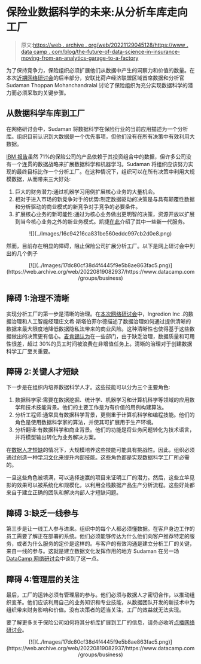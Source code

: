 # 保险业数据科学的未来:从分析车库走向工厂

> 原文:[https://web . archive . org/web/20221129045128/https://www . data camp . com/blog/the-future-of-data-science-in-insurance-moving-from-an-analytics-garage-to-a-factory](https://web.archive.org/web/20221129045128/https://www.datacamp.com/blog/the-future-of-data-science-in-insurance-moving-from-an-analytics-garage-to-a-factory)

为了保持竞争力，保险组织必须扩展他们从数据中产生的洞察力和价值的数量。在本次[近期网络研讨会](https://web.archive.org/web/20220819082937/https://www.datacamp.com/resources/webinars/future-of-data-science-in-insurance-1)的后半部分，安联比荷卢经济联盟区域首席数据和分析官 Sudaman Thoppan Mohanchandralal 讨论了保险组织为充分实现数据科学的潜力而必须采取的关键步骤。

## 从数据科学车库到工厂

在网络研讨会中，Sudaman 将数据科学在保险行业的当前应用描述为一个分析库。组织目前认识到大数据是一个优先事项，但他们没有在所有决策中有效利用大数据。

[IBM 报告](https://web.archive.org/web/20220819082937/https://www.ibm.com/thought-leadership/institute-business-value/report/insurance-data-personalization)虽然 71%的保险公司的产品依赖于其投资组合中的数据，但许多公司没有一个连贯的数据战略来扩展数据科学和机器学习。Sudaman 将组织应该努力实现的最终目标比作一个分析工厂。在这种情况下，组织可以在所有决策中利用大规模数据，从而带来三大好处:

1.  巨大的财务潜力:通过机器学习用例扩展核心业务的大量机会。
2.  相对于进入市场的新竞争对手的优势:制定数据驱动的决策是与具有颠覆性数据和分析驱动的商业模式的新竞争对手竞争的必要条件。
3.  扩展核心业务的新可能性:通过为核心业务做出更明智的决策，资源开放以扩展到当今核心业务之外的新业务模式。凯捷[在此](https://web.archive.org/web/20220819082937/https://worldinsurancereport.com/wp-content/uploads/sites/6/2020/05/World-Insurance-Report-2020.pdf)介绍了其中一些新一代服务。

<center>![](../Images/16c94216ca831be560eddc997cb2d0e8.png)</center>

然而，目前存在明显的障碍，阻止保险公司扩展分析工厂。以下是网上研讨会中列出的几个例子

<center>[![](../Images/17dc80cf38d4f4445f9e5b8ae863fac5.png)](https://web.archive.org/web/20220819082937/https://www.datacamp.com/groups/business)</center>

## 障碍 1:治理不清晰

实现分析工厂的第一步是清晰的治理。在[本次网络研讨会](https://web.archive.org/web/20220819082937/https://www.datacamp.com/webinars/how-data-governance-enables-scalable-data-science)中，Ingredion Inc .的数据治理和人工智能经理庄文希·斯塔伯菲尔德描述了数据治理如何通过提供清晰的数据来最大限度地降低数据隐私法带来的商业风险。这种清晰性也使得基于这些数据做出的决策更有信心。[麦肯锡认为](https://web.archive.org/web/20220819082937/https://www.mckinsey.com/business-functions/mckinsey-digital/our-insights/designing-data-governance-that-delivers-value)在一些部门，由于缺乏治理，数据质量和可用性很差，超过 30%的员工时间被浪费在非增值任务上。清晰的治理对于创建数据科学工厂至关重要。

## 障碍 2:关键人才短缺

下一步是在组织内培养数据科学人才。这些技能可以分为三个主要角色:

1.  数据科学家:需要在数据挖掘、统计学、机器学习和计算机科学等领域的应用数学和技术技能背景。他们的主要工作是为有价值的用例构建算法。
2.  分析工程师:通常具有数据科学背景，更侧重于计算机科学和编程技能。他们的角色是使用数据科学家的算法，并使其可扩展用于生产环境。
3.  分析翻译:有数据科学和商业背景。他们的功能是将业务问题转化为技术语言，并将模型输出转化为业务解决方案。

在[数据人才短缺](https://web.archive.org/web/20220819082937/https://www2.deloitte.com/us/en/insights/industry/technology/data-analytics-skills-shortage.html)的情况下，大规模培养这些技能可能具有挑战性。因此，组织必须通过创造一种[学习文化](https://web.archive.org/web/20220819082937/https://www.datacamp.com/community/blog/five-steps-to-building-a-learning-culture)来提升内部技能。这些角色都是实现数据科学工厂所必需的。

一旦这些角色被填满，可以选择速赢的项目来证明工厂的潜力。然后，这些立竿见影的效果可以被系统化和规模化，以利用全栈数据产品生产分析流程。这些好处都来自于建立正确的团队和解决内部人才短缺问题。

## 障碍 3:缺乏一线参与

第三步是让一线工人参与进来。组织中的每个人都必须懂数据。在客户身边工作的员工需要了解正在部署的系统。他们必须能够传达为什么他们向客户推荐特定的服务，或者为什么服务的定价是这样的。与客户的有效沟通是建立分析工厂的关键，来自一线的参与。这就是建立数据文化发挥作用的地方 Sudaman 在另一场 [DataCamp 网络研讨会](https://web.archive.org/web/20220819082937/https://www.datacamp.com/resources/webinars/webinar-building-data-culture)中谈到了这一点。

## 障碍 4:管理层的关注

最后，工厂的运转必须有管理层的参与。他们必须与数据人才密切合作，以推动组织变革。他们应该利用自己的业务知识和专业技能，从数据团队开发的新技术中为组织带来财务影响和价值。没有决策者的适当关注，工厂的效益就无法实现。

要了解更多关于保险公司如何将其分析库扩展到工厂的信息，请务必收听[点播网络研讨会](https://web.archive.org/web/20220819082937/https://www.datacamp.com/resources/webinars/future-of-data-science-in-insurance-1)。

<center>[![](../Images/17dc80cf38d4f4445f9e5b8ae863fac5.png)](https://web.archive.org/web/20220819082937/https://www.datacamp.com/groups/business)</center>